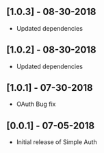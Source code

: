 ## [1.0.3] - 08-30-2018
* Updated dependencies

## [1.0.2] - 08-30-2018
* Updated dependencies

## [1.0.1] - 07-30-2018
* OAuth Bug fix

## [0.0.1] - 07-05-2018

* Initial release of Simple Auth
